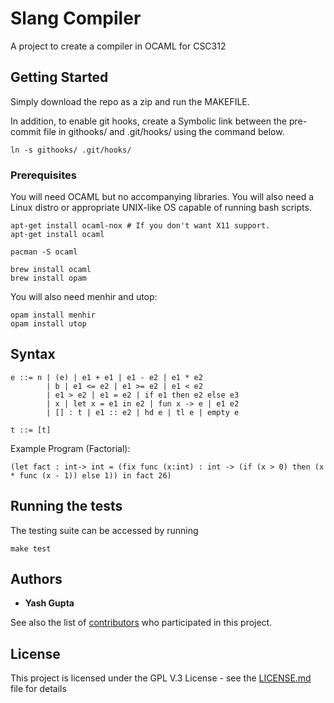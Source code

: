 # Slang Compiler

A project to create a compiler in OCAML for CSC312

## Getting Started

Simply download the repo as a zip and run the MAKEFILE.

In addition, to enable git hooks, create a Symbolic link between the pre-commit file in githooks/ and .git/hooks/ using the command below.

```
ln -s githooks/ .git/hooks/
```

### Prerequisites

You will need OCAML but no accompanying libraries. You will also need a Linux distro or appropriate UNIX-like OS capable of running bash scripts.

```
apt-get install ocaml-nox # If you don't want X11 support.
apt-get install ocaml

pacman -S ocaml

brew install ocaml
brew install opam
```
You will also need menhir and utop:
```
opam install menhir
opam install utop
```
## Syntax

```
e ::= n | (e) | e1 + e1 | e1 - e2 | e1 * e2
        | b | e1 <= e2 | e1 >= e2 | e1 < e2
        | e1 > e2 | e1 = e2 | if e1 then e2 else e3
        | x | let x = e1 in e2 | fun x -> e | e1 e2
        | [] : t | e1 :: e2 | hd e | tl e | empty e

t ::= [t]
```
Example Program (Factorial):

```
(let fact : int-> int = (fix func (x:int) : int -> (if (x > 0) then (x * func (x - 1)) else 1)) in fact 26)
```
## Running the tests

The testing suite can be accessed by running

```
make test
```

## Authors

* **Yash Gupta**

See also the list of [contributors](https://github.com/yashdavisgupta/Slang/graphs/contributors) who participated in this project.

## License

This project is licensed under the GPL V.3 License - see the [LICENSE.md](LICENSE.md) file for details
